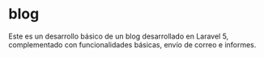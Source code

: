 # blog
Este es un desarrollo básico de un blog desarrollado en Laravel 5, complementado con funcionalidades básicas, envío de correo e informes.
